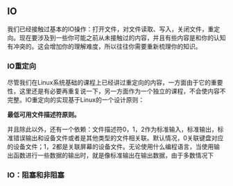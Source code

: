 ## IO

我们已经接触过基本的IO操作：打开文件，对文件读取、写入，关闭文件，重定向。现在要涉及到一些你可能之前从未接触过的内容，并且有些内容是和你的认知有冲突的。这会增加你的理解难度，所以往往你需要重新梳理你的知识。

### IO重定向

尽管我们在Linux系统基础的课程上已经讲过重定向的内容，一方面由于它的重要性，这里还是有必要再重复说一下，另一方面作为一个独立的课程，不会使内容不完整。IO重定向的实现基于Linux的一个设计原则：

**最低可用文件描述符原则。**

并且除此以外，还有一个依赖：文件描述符0，1，2作为标准输入，标准输出，标准错误输出和设备文件或者是其他类型的文件相关联。默认情况，0关联键盘对应的设备文件；1，2都是关联屏幕的设备文件。无论使用什么编程语言，当使用输出函数进行一些数据的输出时，就是像标准输出在输出数据，由于多数情况下



### IO：阻塞和非阻塞


